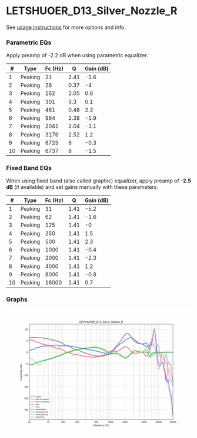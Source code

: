 # LETSHUOER_D13_Silver_Nozzle_R
See [usage instructions](https://github.com/jaakkopasanen/AutoEq#usage) for more options and info.

### Parametric EQs
Apply preamp of -2.2 dB when using parametric equalizer.

|   # | Type    |   Fc (Hz) |    Q |   Gain (dB) |
|-----|---------|-----------|------|-------------|
|   1 | Peaking |        21 | 2.41 |        -1.6 |
|   2 | Peaking |        26 | 0.37 |        -4   |
|   3 | Peaking |       162 | 2.05 |         0.6 |
|   4 | Peaking |       301 | 5.3  |         0.1 |
|   5 | Peaking |       461 | 0.48 |         2.3 |
|   6 | Peaking |       984 | 2.38 |        -1.9 |
|   7 | Peaking |      2041 | 2.04 |        -3.1 |
|   8 | Peaking |      3176 | 2.52 |         1.2 |
|   9 | Peaking |      6725 | 6    |        -0.3 |
|  10 | Peaking |      6737 | 6    |        -1.5 |

### Fixed Band EQs
When using fixed band (also called graphic) equalizer, apply preamp of **-2.5 dB** (if available) and set gains manually with these parameters.

|   # | Type    |   Fc (Hz) |    Q |   Gain (dB) |
|-----|---------|-----------|------|-------------|
|   1 | Peaking |        31 | 1.41 |        -5.2 |
|   2 | Peaking |        62 | 1.41 |        -1.6 |
|   3 | Peaking |       125 | 1.41 |        -0   |
|   4 | Peaking |       250 | 1.41 |         1.5 |
|   5 | Peaking |       500 | 1.41 |         2.3 |
|   6 | Peaking |      1000 | 1.41 |        -0.4 |
|   7 | Peaking |      2000 | 1.41 |        -2.3 |
|   8 | Peaking |      4000 | 1.41 |         1.2 |
|   9 | Peaking |      8000 | 1.41 |        -0.8 |
|  10 | Peaking |     16000 | 1.41 |         0.7 |

### Graphs
![](./LETSHUOER_D13_Silver_Nozzle_R.png)

